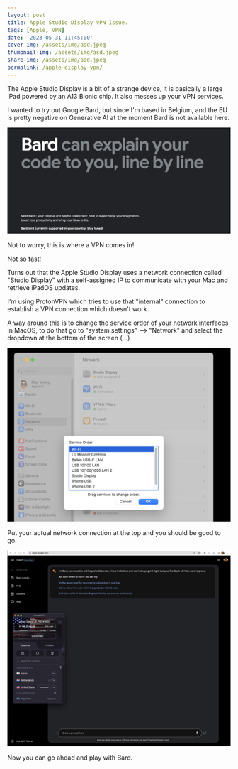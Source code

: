 ```yaml
---
layout: post
title: Apple Studio Display VPN Issue.
tags: [Apple, VPN]
date: '2023-05-31 11:45:00'
cover-img: /assets/img/asd.jpeg
thumbnail-img: /assets/img/asd.jpeg
share-img: /assets/img/asd.jpeg
permalink: /apple-display-vpn/
---
```


The Apple Studio Display is a bit of a strange device, it is basically a large iPad powered by an A13 Bionic chip. It also messes up your VPN services.

I wanted to try out Google Bard, but since I'm based in Belgium, and the EU is pretty negative on Generative AI at the moment Bard is not available here.

![Google Bard Belgium](/assets/img/bard.png)

Not to worry, this is where a VPN comes in!

Not so fast!

Turns out that the Apple Studio Display uses a network connection called "Studio Display" with a self-assigned IP to communicate with your Mac and retrieve iPadOS updates. 

I'm using ProtonVPN which tries to use that "internal" connection to establish a VPN connection which doesn't work. 

A way around this is to change the service order of your network interfaces in MacOS, to do that go to "system settings" --> "Network" and select the dropdown at the bottom of the screen (...) 

![service order](/assets/img/nw.png)

Put your actual network connection at the top and you should be good to go.

![service order](/assets/img/bard2.png)

Now you can go ahead and play with Bard. 